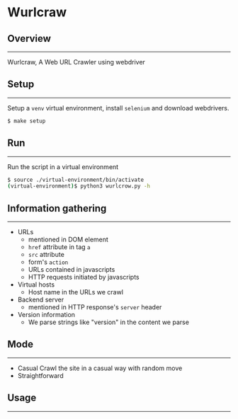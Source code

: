 # Wurlcraw
## Overview
---
Wurlcraw, A Web URL Crawler using webdriver

## Setup
---
Setup a `venv` virtual environment, install `selenium` and download webdrivers.
```bash
$ make setup
```
## Run
---
Run the script in a virtual environment
```bash
$ source ./virtual-environment/bin/activate
(virtual-environment)$ python3 wurlcrow.py -h
```

## Information gathering
---
- URLs
    - mentioned in DOM element
	- `href` attribute in tag `a`
	- `src` attribute
	- form's `action`
    - URLs contained in javascripts
    - HTTP requests initiated by javascripts
- Virtual hosts
    - Host name in the URLs we crawl
- Backend server
    - mentioned in HTTP response's `server` header
- Version information
    - We parse strings like "version" in the content we parse

## Mode
---
- Casual
Crawl the site in a casual way with random move
- Straightforward

## Usage
---
